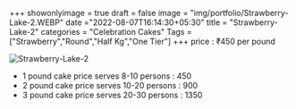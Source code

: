+++
showonlyimage = true
draft = false
image = "img/portfolio/Strawberry-Lake-2.WEBP"
date ="2022-08-07T16:14:30+05:30"
title = "Strawberry-Lake-2"
categories = "Celebration Cakes"
Tags = ["Strawberry","Round","Half Kg","One Tier"]
+++
price : ₹450 per pound
<!--more-->
![Strawberry-Lake-2](/img/portfolio/Strawberry-Lake-2.WEBP)
* 1 pound cake price serves 8-10 persons : 450
* 2 pound cake price serves 10-20 persons : 900
* 3 pound cake price serves 20-30 persons : 1350
